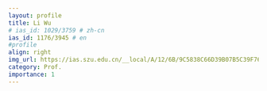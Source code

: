 ```yaml
---
layout: profile
title: Li Wu
# ias_id: 1029/3759 # zh-cn
ias_id: 1176/3945 # en
#profile
align: right
img_url: https://ias.szu.edu.cn/__local/A/12/6B/9C5838C66D39B07B5C39F76BF5C_6F5C7DC6_11158.jpg
category: Prof.
importance: 1
---
```

